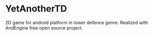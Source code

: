 YetAnotherTD
============

2D game for android platform in tower defence genre. Realized with AndEngine free open source project.
